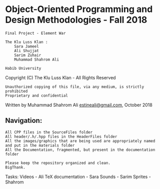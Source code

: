 # Object-Oriented Programming and Design Methodologies - Fall 2018
	
	Final Project - Element War
	
	The Klu Luss Klan : 
        Sara Jameel 
        Ali Shujjat 
        Sarim Zuhair 
        Muhammad Shahrom Ali
	
	Habib University
	
  Copyright (C) The Klu Luss Klan - All Rights Reserved
	
	Unauthorized copying of this file, via any medium, is strictly prohibited
	Proprietary and confidential
  
  Written by Muhammad Shahrom Ali <estineali@gmail.com>, October 2018
  
  ## Navigation: 
  	All CPP files in the SourceFiles folder
	All header/.h/.hpp files in the HeaderFiles folder
	All the images/graphics that are being used are appropriately named and put in the materials folder
	All the Documentation, fragmented, but present in the documentation folder
	
	Please keep the repository organized and clean. 
	BigThank.

Tasks:
	Videos - Ali 
	TeX documentation - Sara
	Sounds - Sarim
	Sprites - Shahrom 
	
